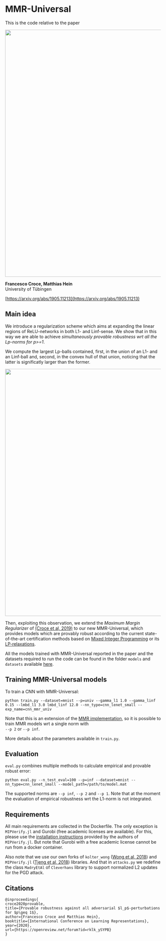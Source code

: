 # MMR-Universal

This is the code relative to the paper
<p align="left"><img src="https://raw.githubusercontent.com/fra31/mmr-universal/master/images/pl_gh_2.png" width="800">

**Francesco Croce, Matthias Hein**  
University of Tübingen

[https://arxiv.org/abs/1905.11213](https://arxiv.org/abs/1905.11213)

## Main idea
We introduce a regularization scheme which aims at expanding the linear regions of ReLU-networks in both L1- and Linf-sense.
We show that in this way we are able to achieve *simultaneously provable robustness wrt all the
Lp-norms for p>=1*.

We compute the largest Lp-balls contained, first, in the union of an L1- and an Linf-ball and, second, in the convex hull of that
union, noticing that the latter is significatly larger than the former.

<p align="center"><img src="https://raw.githubusercontent.com/fra31/mmr-universal/master/images/pl_gh_1.png" width="800">

Then, exploiting this observation, we extend the *Maximum Margin Regularizer* of [(Croce et al, 2019)](https://arxiv.org/abs/1810.07481) to our new MMR-Universal, which provides
models which are provably robust according to the current
state-of-the-art certification methods based on [Mixed Integer Programming](https://arxiv.org/abs/1711.07356)
or its [LP-relaxations](https://arxiv.org/abs/1711.00851).

All the models trained with MMR-Universal reported in the paper and the datasets required to run the code can be found in the folder `models` and `datasets` available [here](https://drive.google.com/open?id=1cl507cIHkiX6qnn2-mWUl8wg1Yu8c_qJ).

## Training MMR-Universal models

To train a CNN with MMR-Universal:

`python train.py --dataset=mnist --p=univ --gamma_l1 1.0 --gamma_linf 0.15
--lmbd_l1 3.0 lmbd_linf 12.0 --nn_type=cnn_lenet_small --exp_name=cnn_mmr_univ`

Note that this is an extension of the [MMR implementation](https://github.com/max-andr/provable-robustness-max-linear-regions),
so it is possible to train MMR models wrt a single norm with\
`--p 2` or `--p inf`.

More details about the parameters available in `train.py`.

## Evaluation

`eval.py` combines multiple methods to calculate empirical and provable robust error:

`python eval.py --n_test_eval=100 --p=inf --dataset=mnist --nn_type=cnn_lenet_small --model_path=/path/to/model.mat`

The supported norms are `--p inf`, `--p 2` and `--p 1`. Note that at the moment the evaluation of empirical
robustness wrt the L1-norm is not integrated.

## Requirements
All main requirements are collected in the Dockerfile.
The only exception is `MIPVerify.jl` and Gurobi (free academic licenses are available). 
For this, please use the 
[installation instructions](https://vtjeng.github.io/MIPVerify.jl/latest/#Installation-1)
provided by the authors of `MIPVerify.jl`. But note that Gurobi with a free academic license cannot 
be run from a docker container.

Also note that we use our own forks of `kolter_wong` ([Wong et al, 2018](https://arxiv.org/abs/1711.00851)) and 
`MIPVerify.jl` ([Tjeng et al, 2018](https://arxiv.org/abs/1711.07356)) libraries. 
And that in `attacks.py` we redefine the class `MadryEtAl` of `Cleverhans` library to support 
normalized L2 updates for the PGD attack.

## Citations
```
@inproceedings{
croce2020provable,
title={Provable robustness against all adversarial $l_p$-perturbations for $p\geq 1$},
author={Francesco Croce and Matthias Hein},
booktitle={International Conference on Learning Representations},
year={2020},
url={https://openreview.net/forum?id=rklk_ySYPB}
}
```
